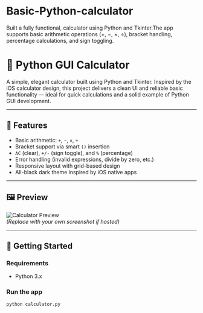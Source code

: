 # Basic-Python-calculator
Built a fully functional, calculator using Python and Tkinter.The app supports basic arithmetic operations (+, −, ×, ÷), bracket handling, percentage calculations, and sign toggling. 
# 🧮 Python GUI Calculator

A simple, elegant calculator built using Python and Tkinter. Inspired by the iOS calculator design, this project delivers a clean UI and reliable basic functionality — ideal for quick calculations and a solid example of Python GUI development.

---

## 🔧 Features

- Basic arithmetic: `+`, `−`, `×`, `÷`
- Bracket support via smart `()` insertion
- `AC` (clear), `+/-` (sign toggle), and `%` (percentage)
- Error handling (invalid expressions, divide by zero, etc.)
- Responsive layout with grid-based design
- All-black dark theme inspired by iOS native apps

---

## 🖼️ Preview

![Calculator Preview](preview.png)  
*(Replace with your own screenshot if hosted)*

---

## 🚀 Getting Started

### Requirements
- Python 3.x

### Run the app
```bash
python calculator.py

